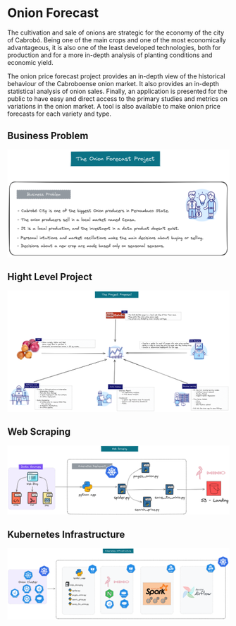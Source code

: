 # Onion Forecast

The cultivation and sale of onions are strategic for the economy of the city of Cabrobó. Being one of the main crops and one of the most economically advantageous, it is also one of the least developed technologies, both for production and for a more in-depth analysis of planting conditions and economic yield.

The onion price forecast project provides an in-depth view of the historical behaviour of the Cabroboense onion market. It also provides an in-depth statistical analysis of onion sales. Finally, an application is presented for the public to have easy and direct access to the primary studies and metrics on variations in the onion market. A tool is also available to make onion price forecasts for each variety and type.

## Business Problem

![](ProjectArchitecture/business_problem.png)

## Hight Level Project

![](ProjectArchitecture/general_proposal.png)

## Web Scraping

![](ProjectArchitecture/web_scraping.png)

## Kubernetes Infrastructure

![](ProjectArchitecture/kubernetes_infrastructure.png)